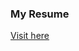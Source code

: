 ### My Resume


[Visit here](https://shreyaschorge.github.io/resume/shreyas-chorge-resume-Aug2023.pdf)
